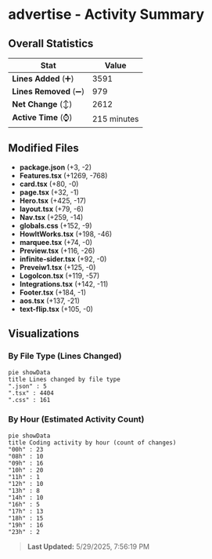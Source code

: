# advertise - Activity Summary 

## Overall Statistics

| Stat                   | Value                                                             |
| ---------------------- | ----------------------------------------------------------------- |
| **Lines Added** (➕)   | 3591                                          |
| **Lines Removed** (➖) | 979                                        |
| **Net Change** (↕)    | 2612                |
| **Active Time** (⌚)   | 215 minutes |


## Modified Files
- **package.json** (+3, -2)
- **Features.tsx** (+1269, -768)
- **card.tsx** (+80, -0)
- **page.tsx** (+32, -1)
- **Hero.tsx** (+425, -17)
- **layout.tsx** (+79, -6)
- **Nav.tsx** (+259, -14)
- **globals.css** (+152, -9)
- **HowItWorks.tsx** (+198, -46)
- **marquee.tsx** (+74, -0)
- **Preview.tsx** (+116, -26)
- **infinite-sider.tsx** (+92, -0)
- **Preveiw1.tsx** (+125, -0)
- **LogoIcon.tsx** (+119, -57)
- **Integrations.tsx** (+142, -11)
- **Footer.tsx** (+184, -1)
- **aos.tsx** (+137, -21)
- **text-flip.tsx** (+105, -0)

## Visualizations

### By File Type (Lines Changed)

```mermaid
pie showData
title Lines changed by file type
".json" : 5
".tsx" : 4404
".css" : 161
```

### By Hour (Estimated Activity Count)

```mermaid
pie showData
title Coding activity by hour (count of changes)
"00h" : 23
"08h" : 10
"09h" : 16
"10h" : 20
"11h" : 1
"12h" : 10
"13h" : 8
"14h" : 10
"16h" : 5
"17h" : 13
"18h" : 15
"19h" : 16
"23h" : 2
```


> **Last Updated:** 5/29/2025, 7:56:19 PM